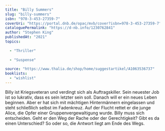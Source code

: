 ```yaml
---
title: "Billy Summers"
slug: "billy-summers"
isbn: "978-3-453-27359-7"
coverUri: "https://portal.dnb.de/opac/mvb/cover?isbn=978-3-453-27359-7"
cataloguePermalink: "https://d-nb.info/1230762841"
author: "Stephen King"
publishedAt: "2021"
topics:
  
  - "Thriller"
    
  - "Suspense"
    
source: "https://www.thalia.de/shop/home/suggestartikel/A1063536737"
booklists: 
  - "wishlist"
---
```

Billy ist Kriegsveteran und verdingt sich als Auftragskiller. Sein neuester 
Job ist so lukrativ, dass es sein letzter sein soll. Danach will er ein neues 
Leben beginnen. Aber er hat sich mit mächtigen Hintermännern eingelassen und 
steht schließlich selbst im Fadenkreuz. Auf der Flucht rettet er die junge 
Alice, die Opfer einer Gruppenvergewaltigung wurde. Billy muss sich 
entscheiden. Geht er den Weg der Rache oder der Gerechtigkeit? Gibt es da 
einen Unterschied? So oder so, die Antwort liegt am Ende des Wegs.